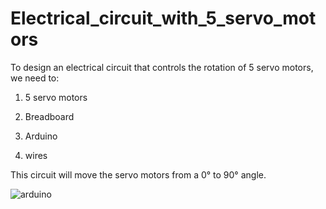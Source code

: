 # Electrical_circuit_with_5_servo_motors

To design an electrical circuit that controls the rotation of 5 servo motors, we need to:

1) 5 servo motors

2) Breadboard

3) Arduino

4) wires

This circuit will move the servo motors from a 0° to 90° angle.


![arduino](https://user-images.githubusercontent.com/85819577/127754716-847f60c6-e131-47cb-b264-a1cf7cc93d8f.png)
